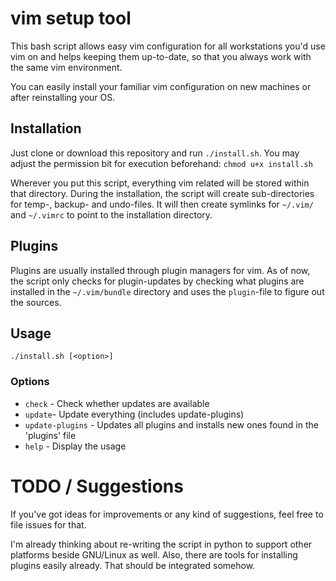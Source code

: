 # vim setup tool
This bash script allows easy vim configuration for all workstations you'd use vim on and
helps keeping them up-to-date, so that you always work with the same vim environment.

You can easily install your familiar vim configuration on new machines or after reinstalling
your OS.

## Installation
Just clone or download this repository and run `./install.sh`. You may adjust the permission bit
for execution beforehand: `chmod u+x install.sh`

Wherever you put this script, everything vim related will be stored within that directory.
During the installation, the script will create sub-directories for temp-, backup- and undo-files.
It will then create symlinks for `~/.vim/` and `~/.vimrc` to point to the installation directory.

## Plugins
Plugins are usually installed through plugin managers for vim. As of now, the script only checks for
plugin-updates by checking what plugins are installed in the `~/.vim/bundle` directory and uses the
`plugin`-file to figure out the sources.


## Usage
`./install.sh [<option>]`

### Options
* `check` - Check whether updates are available
* `update`- Update everything (includes update-plugins)
* `update-plugins` - Updates all plugins and installs new ones found in the 'plugins' file
* `help` - Display the usage

# TODO / Suggestions
If you've got ideas for improvements or any kind of suggestions, feel free to file issues for that.

I'm already thinking about re-writing the script in python to support other platforms beside GNU/Linux as well.
Also, there are tools for installing plugins easily already. That should be integrated somehow.
